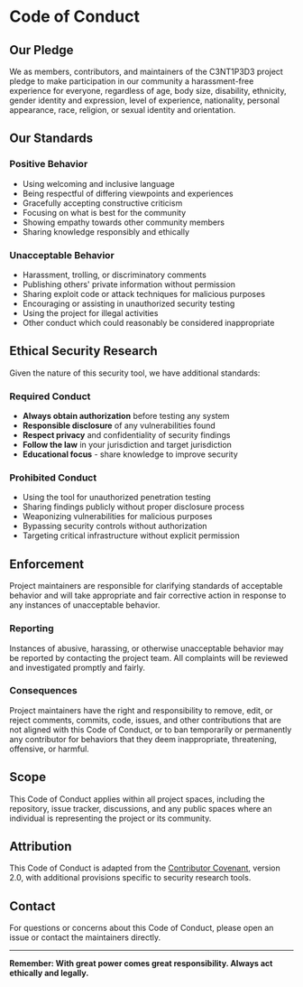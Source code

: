 # Code of Conduct

## Our Pledge

We as members, contributors, and maintainers of the C3NT1P3D3 project pledge to make participation in our community a harassment-free experience for everyone, regardless of age, body size, disability, ethnicity, gender identity and expression, level of experience, nationality, personal appearance, race, religion, or sexual identity and orientation.

## Our Standards

### Positive Behavior

- Using welcoming and inclusive language
- Being respectful of differing viewpoints and experiences
- Gracefully accepting constructive criticism
- Focusing on what is best for the community
- Showing empathy towards other community members
- Sharing knowledge responsibly and ethically

### Unacceptable Behavior

- Harassment, trolling, or discriminatory comments
- Publishing others' private information without permission
- Sharing exploit code or attack techniques for malicious purposes
- Encouraging or assisting in unauthorized security testing
- Using the project for illegal activities
- Other conduct which could reasonably be considered inappropriate

## Ethical Security Research

Given the nature of this security tool, we have additional standards:

### Required Conduct

- **Always obtain authorization** before testing any system
- **Responsible disclosure** of any vulnerabilities found
- **Respect privacy** and confidentiality of security findings
- **Follow the law** in your jurisdiction and target jurisdiction
- **Educational focus** - share knowledge to improve security

### Prohibited Conduct

- Using the tool for unauthorized penetration testing
- Sharing findings publicly without proper disclosure process
- Weaponizing vulnerabilities for malicious purposes
- Bypassing security controls without authorization
- Targeting critical infrastructure without explicit permission

## Enforcement

Project maintainers are responsible for clarifying standards of acceptable behavior and will take appropriate and fair corrective action in response to any instances of unacceptable behavior.

### Reporting

Instances of abusive, harassing, or otherwise unacceptable behavior may be reported by contacting the project team. All complaints will be reviewed and investigated promptly and fairly.

### Consequences

Project maintainers have the right and responsibility to remove, edit, or reject comments, commits, code, issues, and other contributions that are not aligned with this Code of Conduct, or to ban temporarily or permanently any contributor for behaviors that they deem inappropriate, threatening, offensive, or harmful.

## Scope

This Code of Conduct applies within all project spaces, including the repository, issue tracker, discussions, and any public spaces where an individual is representing the project or its community.

## Attribution

This Code of Conduct is adapted from the [Contributor Covenant](https://www.contributor-covenant.org), version 2.0, with additional provisions specific to security research tools.

## Contact

For questions or concerns about this Code of Conduct, please open an issue or contact the maintainers directly.

---

**Remember: With great power comes great responsibility. Always act ethically and legally.**
